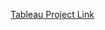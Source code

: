 [Tableau Project Link](https://public.tableau.com/app/profile/pranit.hatwar/viz/KingCountyHouseSales_17014541777470/KingCountyHouseSales)
